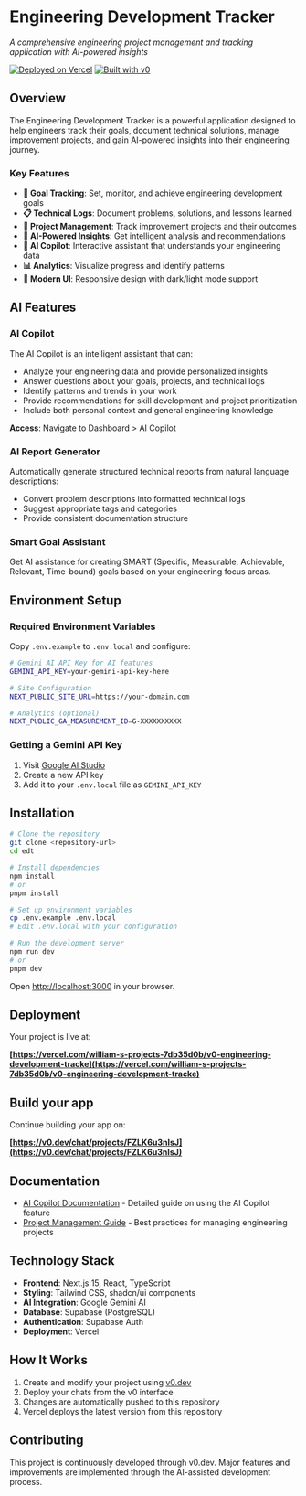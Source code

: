 # Engineering Development Tracker

_A comprehensive engineering project management and tracking application with AI-powered insights_

[![Deployed on Vercel](https://img.shields.io/badge/Deployed%20on-Vercel-black?style=for-the-badge&logo=vercel)](https://vercel.com/william-s-projects-7db35d0b/v0-engineering-development-tracke)
[![Built with v0](https://img.shields.io/badge/Built%20with-v0.dev-black?style=for-the-badge)](https://v0.dev/chat/projects/FZLK6u3nIsJ)

## Overview

The Engineering Development Tracker is a powerful application designed to help engineers track their goals, document technical solutions, manage improvement projects, and gain AI-powered insights into their engineering journey.

### Key Features

- **🎯 Goal Tracking**: Set, monitor, and achieve engineering development goals
- **📋 Technical Logs**: Document problems, solutions, and lessons learned
- **🚀 Project Management**: Track improvement projects and their outcomes
- **🤖 AI-Powered Insights**: Get intelligent analysis and recommendations
- **💬 AI Copilot**: Interactive assistant that understands your engineering data
- **📊 Analytics**: Visualize progress and identify patterns
- **📱 Modern UI**: Responsive design with dark/light mode support

## AI Features

### AI Copilot

The AI Copilot is an intelligent assistant that can:

- Analyze your engineering data and provide personalized insights
- Answer questions about your goals, projects, and technical logs
- Identify patterns and trends in your work
- Provide recommendations for skill development and project prioritization
- Include both personal context and general engineering knowledge

**Access**: Navigate to Dashboard > AI Copilot

### AI Report Generator

Automatically generate structured technical reports from natural language descriptions:

- Convert problem descriptions into formatted technical logs
- Suggest appropriate tags and categories
- Provide consistent documentation structure

### Smart Goal Assistant

Get AI assistance for creating SMART (Specific, Measurable, Achievable, Relevant, Time-bound) goals based on your engineering focus areas.

## Environment Setup

### Required Environment Variables

Copy `.env.example` to `.env.local` and configure:

```bash
# Gemini AI API Key for AI features
GEMINI_API_KEY=your-gemini-api-key-here

# Site Configuration
NEXT_PUBLIC_SITE_URL=https://your-domain.com

# Analytics (optional)
NEXT_PUBLIC_GA_MEASUREMENT_ID=G-XXXXXXXXXX
```

### Getting a Gemini API Key

1. Visit [Google AI Studio](https://makersuite.google.com/app/apikey)
2. Create a new API key
3. Add it to your `.env.local` file as `GEMINI_API_KEY`

## Installation

```bash
# Clone the repository
git clone <repository-url>
cd edt

# Install dependencies
npm install
# or
pnpm install

# Set up environment variables
cp .env.example .env.local
# Edit .env.local with your configuration

# Run the development server
npm run dev
# or
pnpm dev
```

Open [http://localhost:3000](http://localhost:3000) in your browser.

## Deployment

Your project is live at:

**[https://vercel.com/william-s-projects-7db35d0b/v0-engineering-development-tracke](https://vercel.com/william-s-projects-7db35d0b/v0-engineering-development-tracke)**

## Build your app

Continue building your app on:

**[https://v0.dev/chat/projects/FZLK6u3nIsJ](https://v0.dev/chat/projects/FZLK6u3nIsJ)**

## Documentation

- [AI Copilot Documentation](./AI_COPILOT_DOCUMENTATION.md) - Detailed guide on using the AI Copilot feature
- [Project Management Guide](./PROJECT_MANAGEMENT_IMPROVEMENTS.md) - Best practices for managing engineering projects

## Technology Stack

- **Frontend**: Next.js 15, React, TypeScript
- **Styling**: Tailwind CSS, shadcn/ui components
- **AI Integration**: Google Gemini AI
- **Database**: Supabase (PostgreSQL)
- **Authentication**: Supabase Auth
- **Deployment**: Vercel

## How It Works

1. Create and modify your project using [v0.dev](https://v0.dev)
2. Deploy your chats from the v0 interface
3. Changes are automatically pushed to this repository
4. Vercel deploys the latest version from this repository

## Contributing

This project is continuously developed through v0.dev. Major features and improvements are implemented through the AI-assisted development process.
